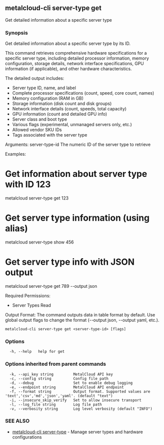 ## metalcloud-cli server-type get

Get detailed information about a specific server type

### Synopsis

Get detailed information about a specific server type by its ID.

This command retrieves comprehensive hardware specifications for a specific server type,
including detailed processor information, memory configuration, storage details,
network interface specifications, GPU information (if applicable), and other
hardware characteristics.

The detailed output includes:
- Server type ID, name, and label
- Complete processor specifications (count, speed, core count, names)
- Memory configuration (RAM in GB)
- Storage information (disk count and disk groups)
- Network interface details (count, speeds, total capacity)
- GPU information (count and detailed GPU info)
- Server class and boot type
- Various flags (experimental, unmanaged servers only, etc.)
- Allowed vendor SKU IDs
- Tags associated with the server type

Arguments:
  server-type-id    The numeric ID of the server type to retrieve

Examples:
  # Get information about server type with ID 123
  metalcloud server-type get 123

  # Get server type information (using alias)
  metalcloud server-type show 456

  # Get server type info with JSON output
  metalcloud server-type get 789 --output json

Required Permissions:
  - Server Types Read

Output Format:
  The command outputs data in table format by default. Use global output flags
  to change the format (--output json, --output yaml, etc.).

```
metalcloud-cli server-type get <server-type-id> [flags]
```

### Options

```
  -h, --help   help for get
```

### Options inherited from parent commands

```
  -k, --api_key string         MetalCloud API key
  -c, --config string          Config file path
  -d, --debug                  Set to enable debug logging
  -e, --endpoint string        MetalCloud API endpoint
  -f, --format string          Output format. Supported values are 'text','csv','md','json','yaml'. (default "text")
  -i, --insecure_skip_verify   Set to allow insecure transport
  -l, --log_file string        Log file path
  -v, --verbosity string       Log level verbosity (default "INFO")
```

### SEE ALSO

* [metalcloud-cli server-type](metalcloud-cli_server-type.md)	 - Manage server types and hardware configurations

